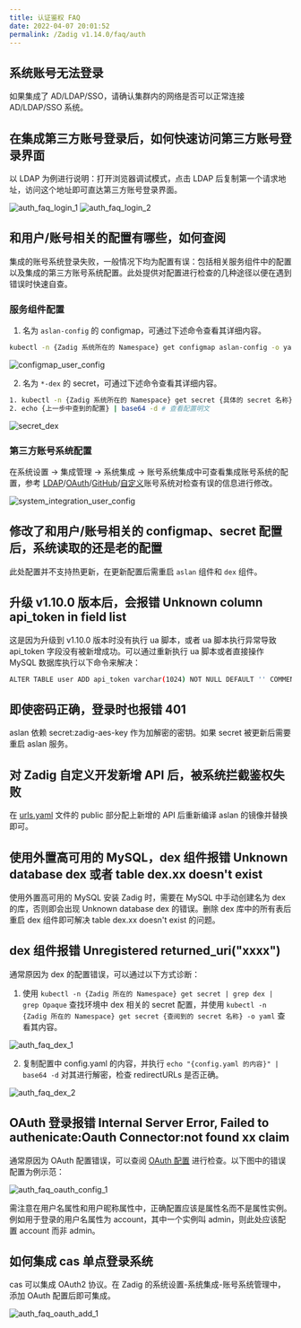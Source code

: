 ```yaml
---
title: 认证鉴权 FAQ
date: 2022-04-07 20:01:52
permalink: /Zadig v1.14.0/faq/auth
---
```


## 系统账号无法登录

如果集成了 AD/LDAP/SSO，请确认集群内的网络是否可以正常连接 AD/LDAP/SSO 系统。

## 在集成第三方账号登录后，如何快速访问第三方账号登录界面

以 LDAP 为例进行说明：打开浏览器调试模式，点击 LDAP 后复制第一个请求地址，访问这个地址即可直达第三方账号登录界面。

![auth_faq_login_1](./_images/auth_faq_login_1.png)
![auth_faq_login_2](./_images/auth_faq_login_2.png)

## 和用户/账号相关的配置有哪些，如何查阅

集成的账号系统登录失败，一般情况下均为配置有误：包括相关服务组件中的配置以及集成的第三方账号系统配置。此处提供对配置进行检查的几种途径以便在遇到错误时快速自查。

### 服务组件配置

1. 名为 `aslan-config` 的 configmap，可通过下述命令查看其详细内容。

```bash
kubectl -n {Zadig 系统所在的 Namespace} get configmap aslan-config -o yaml
```

![configmap_user_config](./_images/configmap_user_config.png)

2. 名为 `*-dex` 的 secret，可通过下述命令查看其详细内容。

```bash
1. kubectl -n {Zadig 系统所在的 Namespace} get secret {具体的 secret 名称} -o yaml # 查看配置
2. echo {上一步中查到的配置} | base64 -d # 查看配置明文
```

![secret_dex](./_images/secret_dex.png)

### 第三方账号系统配置

在系统设置 -> 集成管理 -> 系统集成 -> 账号系统集成中可查看集成账号系统的配置，参考 [LDAP](/cn/Zadig%20v1.14.0/settings/account/ldap/)/[OAuth](/cn/Zadig%20v1.14.0/settings/account/oauth2/)/[GitHub](/cn/Zadig%20v1.14.0/settings/account/github/)/[自定义](/cn/Zadig%20v1.14.0/settings/account/custom/)账号系统对检查有误的信息进行修改。

![system_integration_user_config](./_images/system_integration_user_config.png)

## 修改了和用户/账号相关的 configmap、secret 配置后，系统读取的还是老的配置

此处配置并不支持热更新，在更新配置后需重启 `aslan` 组件和 `dex` 组件。

## 升级 v1.10.0 版本后，会报错 Unknown column api_token in field list

这是因为升级到 v1.10.0 版本时没有执行 ua 脚本，或者 ua 脚本执行异常导致 api_token 字段没有被新增成功。可以通过重新执行 ua 脚本或者直接操作 MySQL 数据库执行以下命令来解决：

```bash
ALTER TABLE user ADD api_token varchar(1024) NOT NULL DEFAULT '' COMMENT 'openAPIToken';
```

## 即使密码正确，登录时也报错 401

aslan 依赖 secret:zadig-aes-key 作为加解密的密钥。如果 secret 被更新后需要重启 aslan 服务。

## 对 Zadig 自定义开发新增 API 后，被系统拦截鉴权失败

在 [urls.yaml](https://github.com/koderover/zadig/blob/main/pkg/microservice/policy/core/yamlconfig/urls.yaml) 文件的 public 部分配上新增的 API 后重新编译 aslan 的镜像并替换即可。

## 使用外置高可用的 MySQL，dex 组件报错 Unknown database dex 或者 table dex.xx doesn't exist

使用外置高可用的 MySQL 安装 Zadig 时，需要在 MySQL 中手动创建名为 dex 的库，否则即会出现 Unknown database dex 的错误。删除 dex 库中的所有表后重启 dex 组件即可解决 table dex.xx doesn't exist 的问题。

## dex 组件报错 Unregistered returned_uri("xxxx")

通常原因为 dex 的配置错误，可以通过以下方式诊断：

1. 使用 `kubectl -n {Zadig 所在的 Namespace} get secret | grep dex | grep Opaque` 查找环境中 dex 相关的 secret 配置，并使用 `kubectl -n {Zadig 所在的 Namespace} get secret {查阅到的 secret 名称} -o yaml` 查看其内容。

![auth_faq_dex_1](./_images/auth_faq_dex_1.png)

2. 复制配置中 config.yaml 的内容，并执行 `echo "{config.yaml 的内容}" | base64 -d` 对其进行解密，检查 redirectURLs 是否正确。

![auth_faq_dex_2](./_images/auth_faq_dex_2.png)

## OAuth 登录报错 Internal Server Error, Failed to authenicate:Oauth Connector:not found xx claim

通常原因为 OAuth 配置错误，可以查阅 [OAuth 配置](/cn/Zadig%20v1.14.0/settings/account/oauth2/) 进行检查。以下图中的错误配置为例示范：

![auth_faq_oauth_config_1](./_images/auth_faq_oauth_config_1.png)

需注意在用户名属性和用户昵称属性中，正确配置应该是属性名而不是属性实例。 例如用于登录的用户名属性为 account，其中一个实例叫 admin，则此处应该配置 account 而非 admin。

## 如何集成 cas 单点登录系统
cas 可以集成 OAuth2 协议。在 Zadig 的系统设置-系统集成-账号系统管理中，添加 OAuth 配置后即可集成。

![auth_faq_oauth_add_1](./_images/auth_faq_oauth_add_1.png)

